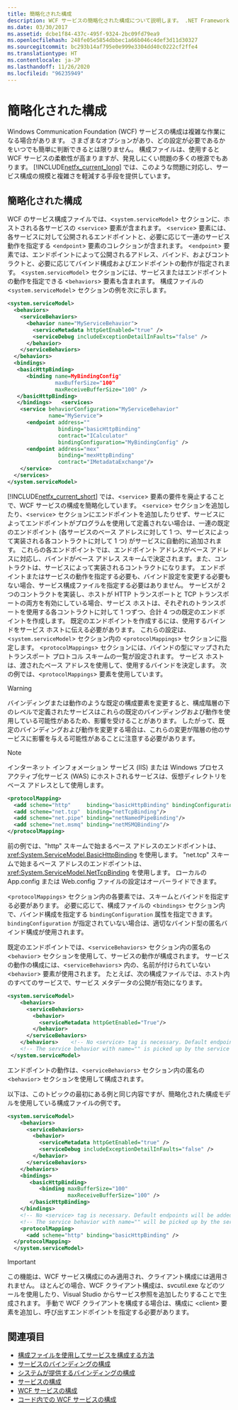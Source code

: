 ```yaml
---
title: 簡略化された構成
description: WCF サービスの簡略化された構成について説明します。 .NET Framework 4.6.1 には、サービス構成の規模と複雑さを軽減する手段が用意されています。
ms.date: 03/30/2017
ms.assetid: dcbe1f84-437c-495f-9324-2bc09fd79ea9
ms.openlocfilehash: 248fe05e5854dbbec1a66b046c4def3d11d30327
ms.sourcegitcommit: bc293b14af795e0e999e3304dd40c0222cf2ffe4
ms.translationtype: HT
ms.contentlocale: ja-JP
ms.lasthandoff: 11/26/2020
ms.locfileid: "96235949"
---
```

# <a name="simplified-configuration"></a>簡略化された構成

Windows Communication Foundation (WCF) サービスの構成は複雑な作業になる場合があります。 さまざまなオプションがあり、どの設定が必要であるかをいつでも簡単に判断できるとは限りません。 構成ファイルは、使用すると WCF サービスの柔軟性が高まりますが、発見しにくい問題の多くの根源でもあります。 [!INCLUDE[netfx_current_long](../../../includes/netfx-current-long-md.md)] では、このような問題に対応し、サービス構成の規模と複雑さを軽減する手段を提供しています。  
  
## <a name="simplified-configuration"></a>簡略化された構成  

 WCF のサービス構成ファイルでは、<`system.serviceModel`> セクションに、ホストされる各サービスの <`service`> 要素が含まれます。 <`service`> 要素には、各サービスに対して公開されるエンドポイントと、必要に応じて一連のサービス動作を指定する <`endpoint`> 要素のコレクションが含まれます。 <`endpoint`> 要素では、エンドポイントによって公開されるアドレス、バインド、およびコントラクトと、必要に応じてバインド構成およびエンドポイントの動作が指定されます。 <`system.serviceModel`> セクションには、サービスまたはエンドポイントの動作を指定できる <`behaviors`> 要素も含まれます。 構成ファイルの <`system.serviceModel`> セクションの例を次に示します。  
  
```xml  
<system.serviceModel>  
  <behaviors>  
    <serviceBehaviors>  
      <behavior name="MyServiceBehavior">  
        <serviceMetadata httpGetEnabled="true" />  
        <serviceDebug includeExceptionDetailInFaults="false" />  
      </behavior>  
    </serviceBehaviors>  
  </behaviors>  
  <bindings>  
   <basicHttpBinding>  
      <binding name=MyBindingConfig"  
               maxBufferSize="100"  
               maxReceiveBufferSize="100" />  
   </basicHttpBinding>  
   </bindings>   <services>  
    <service behaviorConfiguration="MyServiceBehavior"  
             name="MyService">  
      <endpoint address=""  
                binding="basicHttpBinding"  
                contract="ICalculator"  
                bindingConfiguration="MyBindingConfig" />  
      <endpoint address="mex"  
                binding="mexHttpBinding"  
                contract="IMetadataExchange"/>  
    </service>  
  </services>  
</system.serviceModel>  
```  
  
 [!INCLUDE[netfx_current_short](../../../includes/netfx-current-short-md.md)] では、<`service`> 要素の要件を廃止することで、WCF サービスの構成を簡略化しています。 <`service`> セクションを追加したり、<`service`> セクションにエンドポイントを追加したりせず、サービスによってエンドポイントがプログラムを使用して定義されない場合は、一連の既定のエンドポイント (各サービスのベース アドレスに対して 1 つ、サービスによって実装される各コントラクトに対して 1 つ) がサービスに自動的に追加されます。 これらの各エンドポイントでは、エンドポイント アドレスがベース アドレスに対応し、バインドがベース アドレス スキームで決定されます。また、コントラクトは、サービスによって実装されるコントラクトになります。 エンドポイントまたはサービスの動作を指定する必要も、バインド設定を変更する必要もない場合、サービス構成ファイルを指定する必要はありません。 サービスが 2 つのコントラクトを実装し、ホストが HTTP トランスポートと TCP トランスポートの両方を有効にしている場合、サービス ホストは、それぞれのトランスポートを使用する各コントラクトに対して 1 つずつ、合計 4 つの既定のエンドポイントを作成します。 既定のエンドポイントを作成するには、使用するバインドをサービス ホストに伝える必要があります。 これらの設定は、<`system.serviceModel`> セクション内の <`protocolMappings`> セクションに指定します。 <`protocolMappings`> セクションには、バインドの型にマップされたトランスポート プロトコル スキームの一覧が設定されます。 サービス ホストは、渡されたベース アドレスを使用して、使用するバインドを決定します。 次の例では、<`protocolMappings`> 要素を使用しています。  
  
> [!WARNING]
> バインディングまたは動作のような既定の構成要素を変更すると、構成階層の下のレベルで定義されたサービスはこれらの既定のバインディングおよび動作を使用している可能性があるため、影響を受けることがあります。 したがって、既定のバインディングおよび動作を変更する場合は、これらの変更が階層の他のサービスに影響を与える可能性があることに注意する必要があります。  
  
> [!NOTE]
> インターネット インフォメーション サービス (IIS) または Windows プロセス アクティブ化サービス (WAS) にホストされるサービスは、仮想ディレクトリをベース アドレスとして使用します。  
  
```xml  
<protocolMapping>  
  <add scheme="http"     binding="basicHttpBinding" bindingConfiguration="MyBindingConfiguration"/>  
  <add scheme="net.tcp"  binding="netTcpBinding"/>  
  <add scheme="net.pipe" binding="netNamedPipeBinding"/>  
  <add scheme="net.msmq" binding="netMSMQBinding"/>  
</protocolMapping>  
```  
  
 前の例では、"http" スキームで始まるベース アドレスのエンドポイントは、<xref:System.ServiceModel.BasicHttpBinding> を使用します。 "net.tcp" スキームで始まるベース アドレスのエンドポイントは、<xref:System.ServiceModel.NetTcpBinding> を使用します。 ローカルの App.config または Web.config ファイルの設定はオーバーライドできます。  
  
 <`protocolMappings`> セクション内の各要素では、スキームとバインドを指定する必要があります。 必要に応じて、構成ファイルの <`bindings`> セクション内で、バインド構成を指定する `bindingConfiguration` 属性を指定できます。 `bindingConfiguration` が指定されていない場合は、適切なバインド型の匿名バインド構成が使用されます。  
  
 既定のエンドポイントでは、<`serviceBehaviors`> セクション内の匿名の <`behavior`> セクションを使用して、サービスの動作が構成されます。 サービスの動作の構成には、<`serviceBehaviors`> 内の、名前が付けられていない <`behavior`> 要素が使用されます。 たとえば、次の構成ファイルでは、ホスト内のすべてのサービスで、サービス メタデータの公開が有効になります。  
  
```xml  
<system.serviceModel>  
    <behaviors>  
      <serviceBehaviors>  
        <behavior>  
          <serviceMetadata httpGetEnabled="True"/>  
        </behavior>  
      </serviceBehaviors>  
    </behaviors>    <!-- No <service> tag is necessary. Default endpoints are added to the service -->  
    <!-- The service behavior with name="" is picked up by the service -->  
 </system.serviceModel>  
```  
  
 エンドポイントの動作は、<`serviceBehaviors`> セクション内の匿名の <`behavior`> セクションを使用して構成されます。  
  
 以下は、このトピックの最初にある例と同じ内容ですが、簡略化された構成モデルを使用している構成ファイルの例です。  
  
```xml  
<system.serviceModel>
    <behaviors>
      <serviceBehaviors>
        <behavior>
          <serviceMetadata httpGetEnabled="true" />
          <serviceDebug includeExceptionDetailInFaults="false" />
        </behavior>
      </serviceBehaviors>
    </behaviors>
    <bindings>
       <basicHttpBinding>
          <binding maxBufferSize="100"
                   maxReceiveBufferSize="100" />
       </basicHttpBinding>
    </bindings>
    <!-- No <service> tag is necessary. Default endpoints will be added to the service -->
    <!-- The service behavior with name="" will be picked up by the service -->
    <protocolMapping>
      <add scheme="http" binding="basicHttpBinding" />
  </protocolMapping>
  </system.serviceModel>
```  
  
> [!IMPORTANT]
> この機能は、WCF サービス構成にのみ適用され、クライアント構成には適用されません。 ほとんどの場合、WCF クライアント構成は、svcutil.exe などのツールを使用したり、Visual Studio からサービス参照を追加したりすることで生成されます。 手動で WCF クライアントを構成する場合は、構成に \<client> 要素を追加し、呼び出すエンドポイントを指定する必要があります。  
  
## <a name="see-also"></a>関連項目

- [構成ファイルを使用してサービスを構成する方法](configuring-services-using-configuration-files.md)
- [サービスのバインディングの構成](configuring-bindings-for-wcf-services.md)
- [システムが提供するバインディングの構成](./feature-details/configuring-system-provided-bindings.md)
- [サービスの構成](configuring-services.md)
- [WCF サービスの構成](configuring-services.md)
- [コード内での WCF サービスの構成](configuring-wcf-services-in-code.md)
